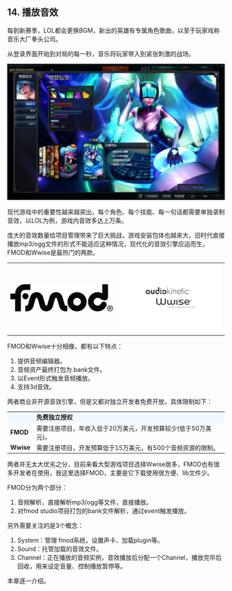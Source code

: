 ## 14. 播放音效

每到新赛季，LOL都会更换BGM，新出的英雄有专属角色歌曲，以至于玩家戏称音乐大厂拳头公司。

从登录界面开始到对局的每一秒，音乐将玩家带入到紧张刺激的战场。

![](../../imgs/play_sound/play_sound/djsona.jpg)

现代游戏中的重要性越来越突出，每个角色、每个技能、每一句话都需要单独录制音效，以LOL为例，游戏内音效多达上万条。

庞大的音效数量给项目管理带来了巨大挑战，游戏安装包体也越来大，旧时代直接播放mp3/ogg文件的形式不能适应这种情况，现代化的音效引擎应运而生，FMOD和Wwise是最热门的两款。

<table>
<tr>
<td><img src="../../imgs/play_sound/play_sound/fmod_logo_black.png" width=500></td>
<td><img src="../../imgs/play_sound/play_sound/wwise.jpg" width=500></td>
</tr>
</table>

FMOD和Wwise十分相像，都有以下特点：

1. 提供音频编辑器。
2. 音频资产最终打包为.bank文件。
3. 以Event形式触发音频播放。
4. 支持3d音效。

两者商业非开源音效引擎，但是又都对独立开发者免费开放，具体限制如下：

<table>
<tr ><td bgcolor="AliceBlue"><b></td><td bgcolor="AliceBlue"><b>免费独立授权</td></tr>
<tr><td><b>FMOD</td><td>需要注册项目，年收入低于20万美元，开发预算较少(低于50万美元)。</td></tr>
<tr><td rowspan="6"><b>Wwise</td><td>需要注册项目，开发预算低于15万美元，有500个音频资源的限制。</td></tr>
</table>

两者并无太大优劣之分，目前来看大型游戏项目选择Wwise居多，FMOD也有很多开发者在使用，我这里选择FMOD，主要是它下载使用很方便、lib文件少。

FMOD分为两个部分：

1. 音频解析，直接解析mp3/ogg等文件，直接播放。
2. 对fmod studio项目打包的bank文件解析，通过event触发播放。

另外需要关注的是3个概念：

1. System：管理 fmod系统，设置声卡、加载plugin等。
2. Sound：托管加载的音效文件。
3. Channel：正在播放的音频实例，音效播放后分配一个Channel，播放完毕后回收，用来设定音量、控制播放暂停等。

本章逐一介绍。

